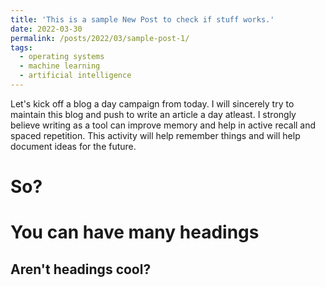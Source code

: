 ```yaml
---
title: 'This is a sample New Post to check if stuff works.'
date: 2022-03-30
permalink: /posts/2022/03/sample-post-1/
tags:
  - operating systems
  - machine learning
  - artificial intelligence
---
```


Let's kick off a blog a day campaign from today. I will sincerely try to maintain this blog and push to write an article a day atleast.
I strongly believe writing as a tool can improve memory and help in active recall and spaced repetition. This activity will help remember things and will help document
ideas for the future.


So?
======

You can have many headings
======

Aren't headings cool?
------
